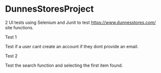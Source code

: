 # DunnesStoresProject

2 UI tests using Selenium and Junit to test https://www.dunnesstores.com/ site functions.

Test 1

Test if a user cant create an account if they dont provide an email.

Test 2

Test the search function and selecting the first item found.
